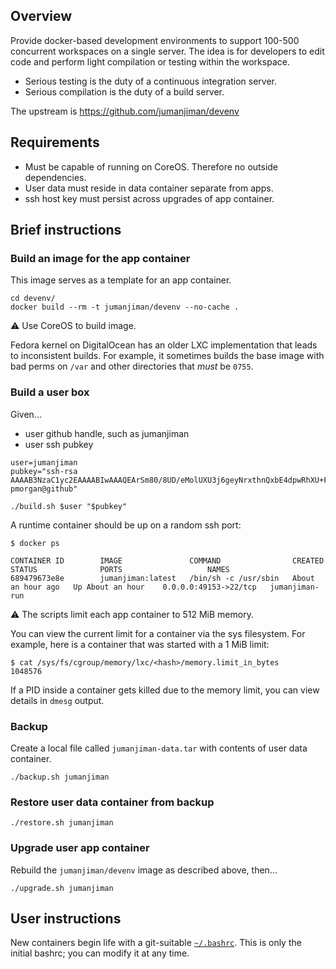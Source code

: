 ## Overview

Provide docker-based development environments to support
100-500 concurrent workspaces on a single server. The idea
is for developers to edit code and perform light compilation
or testing within the workspace.

* Serious testing is the duty of a continuous integration server.
* Serious compilation is the duty of a build server.

The upstream is https://github.com/jumanjiman/devenv


## Requirements

* Must be capable of running on CoreOS. Therefore no outside dependencies.
* User data must reside in data container separate from apps.
* ssh host key must persist across upgrades of app container.


## Brief instructions

### Build an image for the app container

This image serves as a template for an app container.

```
cd devenv/
docker build --rm -t jumanjiman/devenv --no-cache .
```

:warning: Use CoreOS to build image.

Fedora kernel on DigitalOcean
has an older LXC implementation that leads to inconsistent builds.
For example, it sometimes builds the base image with bad perms on
`/var` and other directories that *must* be `0755`.


### Build a user box

Given...

* user github handle, such as jumanjiman
* user ssh pubkey

```
user=jumanjiman
pubkey="ssh-rsa AAAAB3NzaC1yc2EAAAABIwAAAQEArSm80/8UD/eMolUXU3j6geyNrxthnQxbE4dpwRhXU+F6fbQG+wk9SdWev9NcLLWg9a4zBUSMJUXrrU/8ik3WshSpZpqQary4ZiFFQKgSfYriouchc20S3wwFQZcbOJgH5t5wgGeNaDMzc2GRFhqbuuBiBBF+W5llk0X9CGE1o1iAlyVPAn4UfrJ4//5OXMhYwmU+fO9df3y5Kpn/0SY/lRwWuZeVVIXC+nZcFYXNzPyBVTNEooOXLVXivddtU82jfp65ggTMdLfUafZqia1/smfWQP23lU8F4ySayAOa1lhXXvrGtpxl3lu7vaSvdEg7+F4YaIhxnWZqt769joDraw== pmorgan@github"

./build.sh $user "$pubkey"
```

A runtime container should be up on a random ssh port:

```
$ docker ps

CONTAINER ID        IMAGE               COMMAND                CREATED             STATUS              PORTS                   NAMES
689479673e8e        jumanjiman:latest   /bin/sh -c /usr/sbin   About an hour ago   Up About an hour    0.0.0.0:49153->22/tcp   jumanjiman-run      
```

:warning: The scripts limit each app container to 512 MiB memory.

You can view the current limit for a container via the sys filesystem.
For example, here is a container that was started with a 1 MiB limit:

```
$ cat /sys/fs/cgroup/memory/lxc/<hash>/memory.limit_in_bytes
1048576
```

If a PID inside a container gets killed due to the memory limit,
you can view details in `dmesg` output.


### Backup 

Create a local file called `jumanjiman-data.tar` with contents of
user data container.

```
./backup.sh jumanjiman
```


### Restore user data container from backup

```
./restore.sh jumanjiman
```


### Upgrade user app container

Rebuild the `jumanjiman/devenv` image as described above, then...

```
./upgrade.sh jumanjiman
```


## User instructions

New containers begin life with a git-suitable
[`~/.bashrc`](https://github.com/ISEexchange/docker-devenv/blob/master/.bashrc).
This is only the initial bashrc; you can modify it at any time.
